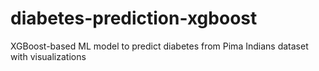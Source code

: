 # diabetes-prediction-xgboost
XGBoost-based ML model to predict diabetes from Pima Indians dataset with visualizations

